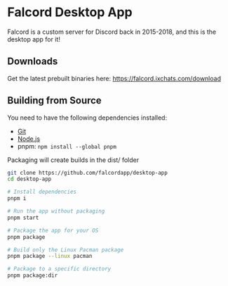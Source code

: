 # Falcord Desktop App

Falcord is a custom server for Discord back in 2015-2018, and this is the desktop app for it!
<!-- hide for now as we do not have any previews
![](preview/preview1.png)
![](preview/preview2.png)
-->

## Downloads

Get the latest prebuilt binaries here: https://falcord.ixchats.com/download

## Building from Source

You need to have the following dependencies installed:
- [Git](https://git-scm.com/downloads)
- [Node.js](https://nodejs.org/en/download)
- pnpm: `npm install --global pnpm`

Packaging will create builds in the dist/ folder

```sh
git clone https://github.com/falcordapp/desktop-app
cd desktop-app

# Install dependencies
pnpm i

# Run the app without packaging
pnpm start

# Package the app for your OS
pnpm package

# Build only the Linux Pacman package
pnpm package --linux pacman

# Package to a specific directory
pnpm package:dir
```
